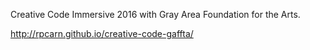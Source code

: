 Creative Code Immersive 2016 with Gray Area Foundation for the Arts.

http://rpcarn.github.io/creative-code-gaffta/
